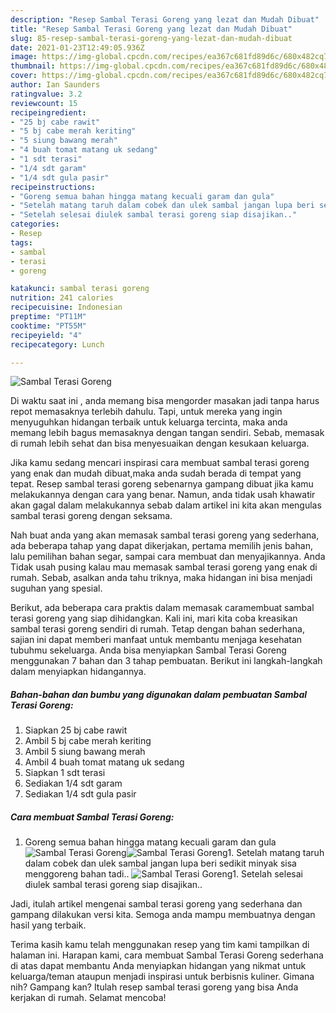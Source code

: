 ```yaml
---
description: "Resep Sambal Terasi Goreng yang lezat dan Mudah Dibuat"
title: "Resep Sambal Terasi Goreng yang lezat dan Mudah Dibuat"
slug: 85-resep-sambal-terasi-goreng-yang-lezat-dan-mudah-dibuat
date: 2021-01-23T12:49:05.936Z
image: https://img-global.cpcdn.com/recipes/ea367c681fd89d6c/680x482cq70/sambal-terasi-goreng-foto-resep-utama.jpg
thumbnail: https://img-global.cpcdn.com/recipes/ea367c681fd89d6c/680x482cq70/sambal-terasi-goreng-foto-resep-utama.jpg
cover: https://img-global.cpcdn.com/recipes/ea367c681fd89d6c/680x482cq70/sambal-terasi-goreng-foto-resep-utama.jpg
author: Ian Saunders
ratingvalue: 3.2
reviewcount: 15
recipeingredient:
- "25 bj cabe rawit"
- "5 bj cabe merah keriting"
- "5 siung bawang merah"
- "4 buah tomat matang uk sedang"
- "1 sdt terasi"
- "1/4 sdt garam"
- "1/4 sdt gula pasir"
recipeinstructions:
- "Goreng semua bahan hingga matang kecuali garam dan gula"
- "Setelah matang taruh dalam cobek dan ulek sambal jangan lupa beri sedikit minyak sisa menggoreng bahan tadi.."
- "Setelah selesai diulek sambal terasi goreng siap disajikan.."
categories:
- Resep
tags:
- sambal
- terasi
- goreng

katakunci: sambal terasi goreng 
nutrition: 241 calories
recipecuisine: Indonesian
preptime: "PT11M"
cooktime: "PT55M"
recipeyield: "4"
recipecategory: Lunch

---
```



![Sambal Terasi Goreng](https://img-global.cpcdn.com/recipes/ea367c681fd89d6c/680x482cq70/sambal-terasi-goreng-foto-resep-utama.jpg)

Di waktu  saat ini , anda memang bisa mengorder masakan jadi tanpa harus repot memasaknya terlebih dahulu. Tapi, untuk mereka yang ingin menyuguhkan hidangan terbaik untuk keluarga tercinta, maka anda memang lebih bagus memasaknya dengan tangan sendiri. Sebab, memasak di rumah lebih sehat dan bisa menyesuaikan dengan kesukaan keluarga.

Jika kamu sedang mencari inspirasi cara membuat sambal terasi goreng yang enak dan mudah dibuat,maka anda sudah berada di tempat yang tepat. Resep sambal terasi goreng  sebenarnya gampang dibuat jika kamu melakukannya dengan cara yang benar. Namun, anda tidak usah khawatir akan gagal dalam melakukannya 
sebab dalam artikel ini kita akan mengulas sambal terasi goreng dengan seksama.  



Nah buat anda yang akan memasak sambal terasi goreng yang sederhana, ada beberapa tahap yang dapat dikerjakan, pertama memilih jenis bahan, lalu pemilihan bahan segar, sampai cara membuat dan menyajikannya. Anda Tidak usah pusing kalau mau memasak sambal terasi goreng yang enak di rumah. Sebab, asalkan anda  tahu triknya, maka hidangan ini bisa menjadi suguhan yang spesial.

Berikut, ada beberapa cara praktis  dalam memasak caramembuat sambal terasi goreng yang siap dihidangkan. Kali ini, mari kita coba kreasikan sambal terasi goreng sendiri di rumah. Tetap dengan bahan sederhana, sajian ini dapat memberi manfaat untuk membantu menjaga kesehatan tubuhmu sekeluarga. Anda bisa menyiapkan Sambal Terasi Goreng menggunakan 7 bahan dan 3 tahap pembuatan. Berikut ini langkah-langkah dalam menyiapkan hidangannya.

<!--inarticleads1-->

##### Bahan-bahan dan bumbu yang digunakan dalam pembuatan Sambal Terasi Goreng:

1. Siapkan 25 bj cabe rawit
1. Ambil 5 bj cabe merah keriting
1. Ambil 5 siung bawang merah
1. Ambil 4 buah tomat matang uk sedang
1. Siapkan 1 sdt terasi
1. Sediakan 1/4 sdt garam
1. Sediakan 1/4 sdt gula pasir




<!--inarticleads2-->

##### Cara membuat Sambal Terasi Goreng:

1. Goreng semua bahan hingga matang kecuali garam dan gula
<img src="https://img-global.cpcdn.com/steps/ed67e5c514a7bd31/160x128cq70/sambal-terasi-goreng-langkah-memasak-1-foto.jpg" alt="Sambal Terasi Goreng"><img src="https://img-global.cpcdn.com/steps/63f53ce4ec73562e/160x128cq70/sambal-terasi-goreng-langkah-memasak-1-foto.jpg" alt="Sambal Terasi Goreng">1. Setelah matang taruh dalam cobek dan ulek sambal jangan lupa beri sedikit minyak sisa menggoreng bahan tadi..
<img src="https://img-global.cpcdn.com/steps/f9b39c6d288e9420/160x128cq70/sambal-terasi-goreng-langkah-memasak-2-foto.jpg" alt="Sambal Terasi Goreng">1. Setelah selesai diulek sambal terasi goreng siap disajikan..




Jadi, itulah artikel mengenai  sambal terasi goreng  yang sederhana dan gampang dilakukan versi kita. Semoga anda mampu membuatnya dengan hasil yang terbaik. 

Terima kasih kamu telah menggunakan resep yang tim kami tampilkan di halaman ini. Harapan kami, cara membuat  Sambal Terasi Goreng sederhana di atas dapat membantu Anda menyiapkan hidangan yang nikmat untuk keluarga/teman ataupun menjadi inspirasi untuk berbisnis kuliner. Gimana nih? Gampang kan? Itulah resep sambal terasi goreng yang bisa Anda kerjakan di rumah. Selamat mencoba!

